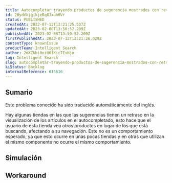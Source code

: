 ```yaml
---
title: Autocompletar trayendo productos de sugerencia mostrados con retraso
id: 26ydVkjgikjeBq8Jxuh0Vr
status: PUBLISHED
createdAt: 2022-07-12T12:21:25.537Z
updatedAt: 2023-02-08T13:50:52.209Z
publishedAt: 2023-02-08T13:50:52.209Z
firstPublishedAt: 2022-07-12T12:21:26.029Z
contentType: knownIssue
productTeam: Intelligent Search
author: 2mXZkbi0oi061KicTExNjo
tag: Intelligent Search
slug: autocompletar-trayendo-productos-de-sugerencia-mostrados-con-retraso
kiStatus: Backlog
internalReference: 615616
---
```


## Sumario

<div class="alert alert-info">
  <p>Este problema conocido ha sido traducido automáticamente del inglés.</p>
</div>



Hay algunas tiendas en las que las sugerencias tienen un retraso en la visualización de los artículos en el autocompletado, esto hace que el usuario de esta tienda vea otros productos en lugar de los que está buscando, afectando a su navegación. Este no es un comportamiento esperado, ya que esto ocurre en unas pocas tiendas y en otras que utilizan el mismo componente no ocurre el mismo comportamiento.



## Simulación



## Workaround



